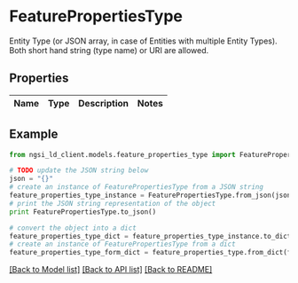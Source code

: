 # FeaturePropertiesType

Entity Type (or JSON array, in case of Entities with multiple Entity Types). Both short hand string (type name) or URI are allowed. 

## Properties
Name | Type | Description | Notes
------------ | ------------- | ------------- | -------------

## Example

```python
from ngsi_ld_client.models.feature_properties_type import FeaturePropertiesType

# TODO update the JSON string below
json = "{}"
# create an instance of FeaturePropertiesType from a JSON string
feature_properties_type_instance = FeaturePropertiesType.from_json(json)
# print the JSON string representation of the object
print FeaturePropertiesType.to_json()

# convert the object into a dict
feature_properties_type_dict = feature_properties_type_instance.to_dict()
# create an instance of FeaturePropertiesType from a dict
feature_properties_type_form_dict = feature_properties_type.from_dict(feature_properties_type_dict)
```
[[Back to Model list]](../README.md#documentation-for-models) [[Back to API list]](../README.md#documentation-for-api-endpoints) [[Back to README]](../README.md)


